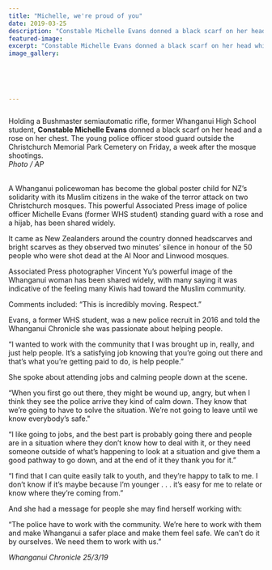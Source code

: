 ```yaml
---
title: "Michelle, we're proud of you"
date: 2019-03-25
description: "Constable Michelle Evans donned a black scarf on her head whilst standing guard outside the Christchurch Memorial Park..."
featured-image: 
excerpt: "Constable Michelle Evans donned a black scarf on her head whilst standing guard outside the Christchurch Memorial Park Cemetery on Friday, a week after the mosque shootings."
image_gallery:
    
    
    
    
    
---
```


<p data-bind="text: $data"><img src="https://i.prcdn.co/img?regionKey=5fgOA%2bp3tULEa%2fipxwF54Q%3d%3d" alt="" /></p>
<p data-bind="text: $data"><span>Holding a Bushmaster semiautomatic rifle, former Whanganui High School student,&nbsp;</span><strong>Constable Michelle Evans</strong><span>&nbsp;donned a black scarf on her head and a rose on her chest. The young police officer stood guard outside the Christchurch Memorial Park Cemetery on Friday, a week after the mosque shootings.<br /><em>Photo / AP</em></span></p>
<p data-bind="text: $data"><br />A Whanganui policewoman has become the global poster child for NZ&rsquo;s solidarity with its Muslim citizens in the wake of the terror attack on two Christchurch mosques. This powerful Associated Press image of police officer Michelle Evans (former WHS student) standing guard with a rose and a hijab, has been shared widely.</p>
<p data-bind="text: $data">It came as New Zealanders around the country donned headscarves and bright scarves as they observed two minutes&rsquo; silence in honour of the 50 people who were shot dead at the Al Noor and Linwood mosques.</p>
<p data-bind="text: $data">Associated Press photographer Vincent Yu&rsquo;s powerful image of the Whanganui woman has been shared widely, with many saying it was indicative of the feeling many Kiwis had toward the Muslim community.</p>
<p data-bind="text: $data">Comments included: &ldquo;This is incredibly moving. Respect.&rdquo;</p>
<p data-bind="text: $data">Evans, a former<span>&nbsp;WHS student,&nbsp;</span>was a new police recruit in 2016 and told the Whanganui Chronicle she was passionate about helping people.</p>
<p data-bind="text: $data">&ldquo;I wanted to work with the community that I was brought up in, really, and just help people. It&rsquo;s a satisfying job knowing that you&rsquo;re going out there and that&rsquo;s what you&rsquo;re getting paid to do, is help people.&rdquo;</p>
<p data-bind="text: $data">She spoke about attending jobs and calming people down at the scene.</p>
<p data-bind="text: $data">&ldquo;When you first go out there, they might be wound up, angry, but when I think they see the police arrive they kind of calm down. They know that we&rsquo;re going to have to solve the situation. We&rsquo;re not going to leave until we know everybody&rsquo;s safe."</p>
<p data-bind="text: $data">&ldquo;I like going to jobs, and the best part is probably going there and people are in a situation where they don&rsquo;t know how to deal with it, or they need someone outside of what&rsquo;s happening to look at a situation and give them a good pathway to go down, and at the end of it they thank you for it.&rdquo;</p>
<p data-bind="text: $data">&ldquo;I find that I can quite easily talk to youth, and they&rsquo;re happy to talk to me. I don&rsquo;t know if it&rsquo;s maybe because I&rsquo;m younger . . . it&rsquo;s easy for me to relate or know where they&rsquo;re coming from.&rdquo;</p>
<p data-bind="text: $data">And she had a message for people she may find herself working with:</p>
<p data-bind="text: $data">&ldquo;The police have to work with the community. We&rsquo;re here to work with them and make Whanganui a safer place and make them feel safe. We can&rsquo;t do it by ourselves. We need them to work with us.&rdquo;</p>
<p data-bind="text: $data"><em>Whanganui Chronicle 25/3/19</em></p>


